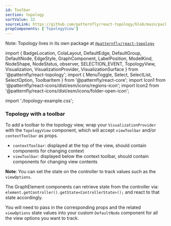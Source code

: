 ```yaml
---
id: Toolbar
section: topology
sortValue: 32
sourceLink: https://github.com/patternfly/react-topology/blob/main/packages/module/patternfly-docs/content/examples/TopologyToolbarDemo.tsx
propComponents: ['TopologyView']
---
```


Note: Topology lives in its own package at [`@patternfly/react-topology`](https://www.npmjs.com/package/@patternfly/react-topology)

import {
  BadgeLocation,
  ColaLayout,
  DefaultEdge,
  DefaultGroup,
  DefaultNode,
  EdgeStyle,
  GraphComponent,
  LabelPosition,
  ModelKind,
  NodeShape,
  NodeStatus,
  observer,
  SELECTION_EVENT,
  TopologyView,
  Visualization,
  VisualizationProvider,
  VisualizationSurface
} from '@patternfly/react-topology';
import {
  MenuToggle,
  Select,
  SelectList,
  SelectOption,
  ToolbarItem
} from '@patternfly/react-core';
import Icon1 from '@patternfly/react-icons/dist/esm/icons/regions-icon';
import Icon2 from '@patternfly/react-icons/dist/esm/icons/folder-open-icon';

import './topology-example.css';

### Topology with a toolbar

To add a toolbar to the topology view, wrap your `VisualizationProvider` with the `TopologyView` component, which will accept `viewToolbar` and/or `contextToolbar` as props.

- `contextToolbar`: displayed at the top of the view, should contain components for changing context
- `viewToolbar`: displayed below the context toolbar, should contain components for changing view contents

**Note**: You can set the state on the controller to track values such as the `viewOptions`.

The GraphElement components can retrieve state from the controller via:
`element.getController().getState<ControllerState>();`
and react to that state accordingly.

You will need to pass in the corresponding props and the related `viewOptions` state values into your custom `DefaultNode` component for all the view options you want to track.

```ts file='./TopologyToolbarDemo.tsx'
```
